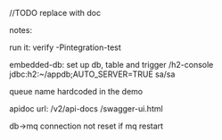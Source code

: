 //TODO replace with doc

notes:

run it:
verify -Pintegration-test

embedded-db: set up db, table and trigger
/h2-console
jdbc:h2:~/appdb;AUTO_SERVER=TRUE
sa/sa

queue name hardcoded in the demo


apidoc url:
/v2/api-docs
/swagger-ui.html


db->mq connection not reset if mq restart